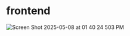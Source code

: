 # frontend
![Screen Shot 2025-05-08 at 01 40 24 503 PM](https://github.com/user-attachments/assets/e8dc869c-5608-4609-b381-c6599ec73990)
